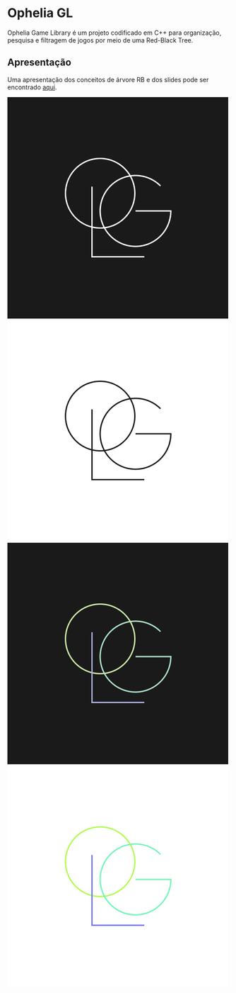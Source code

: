 # Ophelia GL

Ophelia Game Library é um projeto codificado em C++ para organização, pesquisa e filtragem de jogos por meio de uma Red-Black Tree.

## Apresentação

Uma apresentação dos conceitos de árvore RB e dos slides pode ser encontrado [aqui](https://www.canva.com/design/DAFjq_kOZ3Y/uOA-77cP5ejmizxfaulXaQ/edit?utm_content=DAFjq_kOZ3Y&utm_campaign=designshare&utm_medium=link2&utm_source=sharebutton).

![Logo OpheliaGL Dark Mode Monochrome](./assets//images/dmmonochrome.png)
![Logo OpheliaGL Light Mode Monochrome](./assets/images/lmmonochrome.png)
![Logo OpheliaGL Dark Mode Colorful](./assets//images/dmcolorful.png)
![Logo OpheliaGL Light Mode Colorful](./assets/images/lmcolorful.png)
